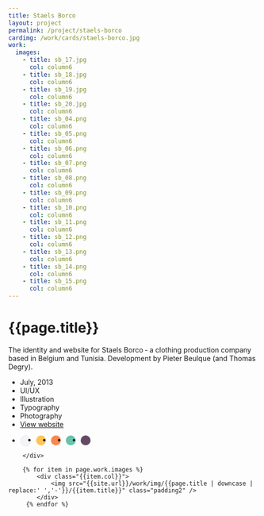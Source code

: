 ```yaml
---
title: Staels Borco
layout: project
permalink: /project/staels-borco
cardimg: /work/cards/staels-borco.jpg
work:
  images:
    - title: sb_17.jpg
      col: column6
    - title: sb_18.jpg
      col: column6
    - title: sb_19.jpg
      col: column6
    - title: sb_20.jpg
      col: column6
    - title: sb_04.png
      col: column6
    - title: sb_05.png
      col: column6
    - title: sb_06.png
      col: column6
    - title: sb_07.png
      col: column6
    - title: sb_08.png
      col: column6
    - title: sb_09.png
      col: column6
    - title: sb_10.png
      col: column6
    - title: sb_11.png
      col: column6
    - title: sb_12.png
      col: column6
    - title: sb_13.png
      col: column6
    - title: sb_14.png
      col: column6
    - title: sb_15.png
      col: column6
---
```


<div class="limiter margin-top8 clearfix padding2 margin-bottom4">
	<div id='intro' class='margin2r column7'>
		<h1 class="brandon">{{page.title}}</h1>
		<p class=" padding2y">
		The identity and website for Staels Borco &dash; a clothing production company based in Belgium and Tunisia. Development by Pieter Beulque (and Thomas Degry).
		</p>
	</div>
	<div class="column3 clearfix facts">
		<ul class="facts">
			<li><i class='fa fa-fw fa-calendar'></i>July, 2013</li>
			<li><i class='fa fa-fw fa-circle'></i>UI/UX</li>
			<li><i class='fa fa-fw fa-paint-brush'></i>Illustration</li>
			<li><i class='fa fa-fw fa-circle-o'></i>Typography</li>
			<li><i class='fa fa-fw fa-camera'></i>Photography</li>
			<li><i class='fa fa-fw fa-trophy'></i><a href='http://www.staelsborco.com/'>View website</a></li>
		</ul>
		<ul class="colors column12 padding2y">
				<li class="color1"></li>
				<li class="color2"></li>
				<li class="color3"></li>
				<li class="color4"></li>
				<li class="color5"></li>
			</ul>
		
		</div>
</div>

<div class="work limiter clearfix">

	    {% for item in page.work.images %}
		    <div class="{{item.col}}">
				<img src="{{site.url}}/work/img/{{page.title | downcase | replace:' ','-'}}/{{item.title}}" class="padding2" />
			</div>
         {% endfor %}

</div>



<style>

.videoWrapper {
	position: relative;
	padding-bottom: 56.25%; /* 16:9 */
	height: 0;
}
.videoWrapper iframe {
	position: absolute;
	top: 0;
	left: 0;
	width: 100%;
	height: 100%;
}

.player .video-wrapper {
	position: absolute;
	width: 100%;
	height: 100%;
	background: #000;
	padding-bottom: 56.52% !important;
}

.post-header {
  width: 100%;
  height:550px;
  background: url(../../work/header/staels-borco.jpg) center center no-repeat;
  background-color: #1f2847;
  background-size: cover;
}

div ul.colors {
	width: 100%;
	height: 20px;
	border-radius:50%; 
}

div ul.colors li {
	width: 20px;
	height: 20px;
	margin-right: 10px;
	float: left;
	border-radius: 50%;
}


.color1 {background-color: #f5f3f4; border: 1px solid #e4ebfa;}
.color2 {background-color: #ffc554; }
.color3 {background-color: #f8874d; }
.color4 {background-color: #69c3aa; }
.color5 {background-color: #644a65; }


@media only screen and (max-width:640px) {
	.post-header {
		height: 300px;
	}
	.nav-roundslide {
		top: 170px;
	}
	.nav-roundslide a { margin: 0 10px;}
}
</style>

